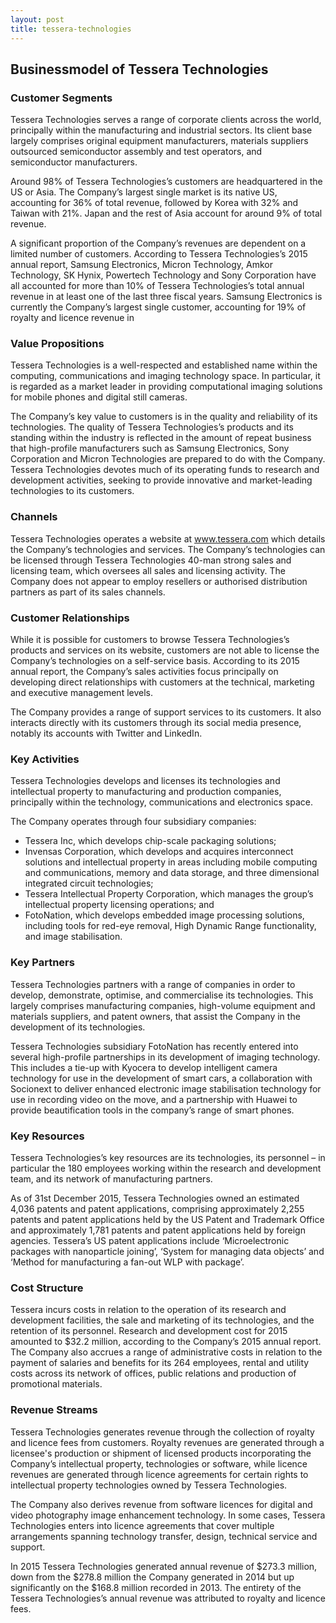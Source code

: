 ```yaml
---
layout: post
title: tessera-technologies
---
```


Businessmodel of Tessera Technologies
--------------------------------------

### Customer Segments

Tessera Technologies serves a range of corporate clients across the world, principally within the manufacturing and industrial sectors. Its client base largely comprises original equipment manufacturers, materials suppliers outsourced semiconductor assembly and test operators, and semiconductor manufacturers.

Around 98% of Tessera Technologies’s customers are headquartered in the US or Asia. The Company’s largest single market is its native US, accounting for 36% of total revenue, followed by Korea with 32% and Taiwan with 21%. Japan and the rest of Asia account for around 9% of total revenue.

A significant proportion of the Company’s revenues are dependent on a limited number of customers. According to Tessera Technologies’s 2015 annual report, Samsung Electronics, Micron Technology, Amkor Technology, SK Hynix, Powertech Technology and Sony Corporation have all accounted for more than 10% of Tessera Technologies’s total annual revenue in at least one of the last three fiscal years. Samsung Electronics is currently the Company’s largest single customer, accounting for 19% of royalty and licence revenue in

### Value Propositions

Tessera Technologies is a well-respected and established name within the computing, communications and imaging technology space. In particular, it is regarded as a market leader in providing computational imaging solutions for mobile phones and digital still cameras.

The Company’s key value to customers is in the quality and reliability of its technologies. The quality of Tessera Technologies’s products and its standing within the industry is reflected in the amount of repeat business that high-profile manufacturers such as Samsung Electronics, Sony Corporation and Micron Technologies are prepared to do with the Company. Tessera Technologies devotes much of its operating funds to research and development activities, seeking to provide innovative and market-leading technologies to its customers.

### Channels

Tessera Technologies operates a website at www.tessera.com which details the Company’s technologies and services. The Company’s technologies can be licensed through Tessera Technologies 40-man strong sales and licensing team, which oversees all sales and licensing activity. The Company does not appear to employ resellers or authorised distribution partners as part of its sales channels.

### Customer Relationships

While it is possible for customers to browse Tessera Technologies’s products and services on its website, customers are not able to license the Company’s technologies on a self-service basis. According to its 2015 annual report, the Company’s sales activities focus principally on developing direct relationships with customers at the technical, marketing and executive management levels.

The Company provides a range of support services to its customers. It also interacts directly with its customers through its social media presence, notably its accounts with Twitter and LinkedIn.

### Key Activities

Tessera Technologies develops and licenses its technologies and intellectual property to manufacturing and production companies, principally within the technology, communications and electronics space.

The Company operates through four subsidiary companies:

 * Tessera Inc, which develops chip-scale packaging solutions;
* Invensas Corporation, which develops and acquires interconnect solutions and intellectual property in areas including mobile computing and communications, memory and data storage, and three dimensional integrated circuit technologies;
* Tessera Intellectual Property Corporation, which manages the group’s intellectual property licensing operations; and
* FotoNation, which develops embedded image processing solutions, including tools for red-eye removal, High Dynamic Range functionality, and image stabilisation.
 ### Key Partners

Tessera Technologies partners with a range of companies in order to develop, demonstrate, optimise, and commercialise its technologies. This largely comprises manufacturing companies, high-volume equipment and materials suppliers, and patent owners, that assist the Company in the development of its technologies.

Tessera Technologies subsidiary FotoNation has recently entered into several high-profile partnerships in its development of imaging technology. This includes a tie-up with Kyocera to develop intelligent camera technology for use in the development of smart cars, a collaboration with Socionext to deliver enhanced electronic image stabilisation technology for use in recording video on the move, and a partnership with Huawei to provide beautification tools in the company’s range of smart phones.

### Key Resources

Tessera Technologies’s key resources are its technologies, its personnel – in particular the 180 employees working within the research and development team, and its network of manufacturing partners.

As of 31st December 2015, Tessera Technologies owned an estimated 4,036 patents and patent applications, comprising approximately 2,255 patents and patent applications held by the US Patent and Trademark Office and approximately 1,781 patents and patent applications held by foreign agencies. Tessera’s US patent applications include ‘Microelectronic packages with nanoparticle joining’, ‘System for managing data objects’ and ‘Method for manufacturing a fan-out WLP with package’.

### Cost Structure

Tessera incurs costs in relation to the operation of its research and development facilities, the sale and marketing of its technologies, and the retention of its personnel. Research and development cost for 2015 amounted to $32.2 million, according to the Company’s 2015 annual report. The Company also accrues a range of administrative costs in relation to the payment of salaries and benefits for its 264 employees, rental and utility costs across its network of offices, public relations and production of promotional materials.

### Revenue Streams

Tessera Technologies generates revenue through the collection of royalty and licence fees from customers. Royalty revenues are generated through a licensee's production or shipment of licensed products incorporating the Company’s intellectual property, technologies or software, while licence revenues are generated through licence agreements for certain rights to intellectual property technologies owned by Tessera Technologies.

The Company also derives revenue from software licences for digital and video photography image enhancement technology. In some cases, Tessera Technologies enters into licence agreements that cover multiple arrangements spanning technology transfer, design, technical service and support.

In 2015 Tessera Technologies generated annual revenue of $273.3 million, down from the $278.8 million the Company generated in 2014 but up significantly on the $168.8 million recorded in 2013. The entirety of the Tessera Technologies’s annual revenue was attributed to royalty and licence fees.
